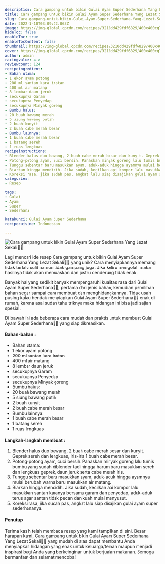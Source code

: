 ```yaml
---
description: Cara gampang untuk bikin Gulai Ayam Super Sederhana Yang Lezat Sekali"
title: Cara gampang untuk bikin Gulai Ayam Super Sederhana Yang Lezat Sekali
slug: Cara-gampang-untuk-bikin-Gulai-Ayam-Super-Sederhana-Yang-Lezat-Sekali
date: 2022-1-10T03:09:12.063Z
image: https://img-global.cpcdn.com/recipes/3210dd429fdf6829/400x400cq70/photo.jpg
hideToc: false
enableToc: true
enableTocContent: false
thumbnail: https://img-global.cpcdn.com/recipes/3210dd429fdf6829/400x400cq70/photo.jpg
cover: https://img-global.cpcdn.com/recipes/3210dd429fdf6829/400x400cq70/photo.jpg
author: admin
ratingvalue: 4.8
reviewcount: 124
recipeingredient:
- Bahan utama:
- 1 ekor ayam potong
- 200 ml santan kara instan
- 400 ml air matang
- 8 lembar daun jeruk
- secukupnya Garam
- secukupnya Penyedap
- secukupnya Minyak goreng
- Bumbu halus:
- 20 buah bawang merah
- 5 siung bawang putih
- 2 buah kunyit
- 2 buah cabe merah besar
- Bumbu lainnya:
- 1 buah cabe merah besar
- 1 batang sereh
- 1 ruas lengkuas
recipeinstructions:
- Blender halus duo bawang, 2 buah cabe merah besar dan kunyit. Geprek sereh dan lengkuas, iris-iris 1 buah cabe merah besar.
- Potong-potong ayam, cuci bersih. Panaskan minyak goreng lalu tumis bumbu yang sudah diblender tadi hingga harum baru masukkan sereh dan lengkuas geprek, daun jeruk serta cabe merah iris.
- Tunggu sebentar baru masukkan ayam, aduk-aduk hingga ayamnya mulai berubah warna baru masukkan air matang.
- Biarkan hingga mendidih. Jika sudah, kecilkan api kompor lalu masukkan santan karanya bersama garam dan penyedap, aduk-aduk terus agar santan tidak pecan dan kuah mulai menyusut.
- Koreksi rasa, jika sudah pas, angkat lalu siap disajikan gulai ayam super sederhananya.
categories:
- Resep

tags:
- Gulai
- Ayam
- Super
- Sederhana

katakunci: Gulai Ayam Super Sederhana
recipecuisine: Indonesian

---
```


![Cara gampang untuk bikin Gulai Ayam Super Sederhana Yang Lezat Sekali👩‍🍳](https://img-global.cpcdn.com/recipes/3210dd429fdf6829/400x400cq70/photo.jpg)

Lagi mencari ide resep Cara gampang untuk bikin Gulai Ayam Super Sederhana Yang Lezat Sekali👩‍🍳 yang unik? Cara menyiapkannya memang tidak terlalu sulit namun tidak gampang juga. Jika keliru mengolah maka hasilnya tidak akan memuaskan dan justru cenderung tidak enak.

Banyak hal yang sedikit banyak mempengaruhi kualitas rasa dari Gulai Ayam Super Sederhana👩‍🍳, pertama dari jenis bahan, kemudian pemilihan bahan segar sampai cara membuat dan menghidangkannya. Tidak usah pusing kalau hendak menyiapkan Gulai Ayam Super Sederhana👩‍🍳 enak di rumah, karena asal sudah tahu triknya maka hidangan ini bisa jadi sajian spesial.

Di bawah ini ada beberapa cara mudah dan praktis untuk membuat Gulai Ayam Super Sederhana👩‍🍳 yang siap dikreasikan.

<!--inarticleads1-->

#### Bahan-bahan :

- Bahan utama:
- 1 ekor ayam potong
- 200 ml santan kara instan
- 400 ml air matang
- 8 lembar daun jeruk
- secukupnya Garam
- secukupnya Penyedap
- secukupnya Minyak goreng
- Bumbu halus:
- 20 buah bawang merah
- 5 siung bawang putih
- 2 buah kunyit
- 2 buah cabe merah besar
- Bumbu lainnya:
- 1 buah cabe merah besar
- 1 batang sereh
- 1 ruas lengkuas

<!--inarticleads2-->

#### Langkah-langkah membuat :

1. Blender halus duo bawang, 2 buah cabe merah besar dan kunyit. Geprek sereh dan lengkuas, iris-iris 1 buah cabe merah besar.
1. Potong-potong ayam, cuci bersih. Panaskan minyak goreng lalu tumis bumbu yang sudah diblender tadi hingga harum baru masukkan sereh dan lengkuas geprek, daun jeruk serta cabe merah iris.
1. Tunggu sebentar baru masukkan ayam, aduk-aduk hingga ayamnya mulai berubah warna baru masukkan air matang.
1. Biarkan hingga mendidih. Jika sudah, kecilkan api kompor lalu masukkan santan karanya bersama garam dan penyedap, aduk-aduk terus agar santan tidak pecan dan kuah mulai menyusut.
1. Koreksi rasa, jika sudah pas, angkat lalu siap disajikan gulai ayam super sederhananya.

#### Penutup

Terima kasih telah membaca resep yang kami tampilkan di sini. Besar harapan kami, Cara gampang untuk bikin Gulai Ayam Super Sederhana Yang Lezat Sekali👩‍🍳 yang mudah di atas dapat membantu Anda menyiapkan hidangan yang enak untuk keluarga/teman maupun menjadi inspirasi bagi Anda yang berkeinginan untuk berjualan makanan. Semoga bermanfaat dan selamat mencoba!